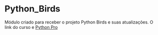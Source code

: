 # Python_Birds
Módulo criado para receber o projeto Python Birds e suas atualizações. 
O link do curso e [Python Pro](https://pythonpro.com.br/)


